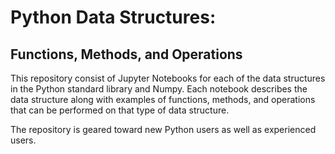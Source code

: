 # Python Data Structures: 
## Functions, Methods, and Operations

This repository consist of Jupyter Notebooks for each of the data structures in the Python standard library and Numpy. Each notebook describes the data structure along with examples of functions, methods, and operations that can be performed on that type of data structure. 

The repository is geared toward new Python users as well as experienced users. 
